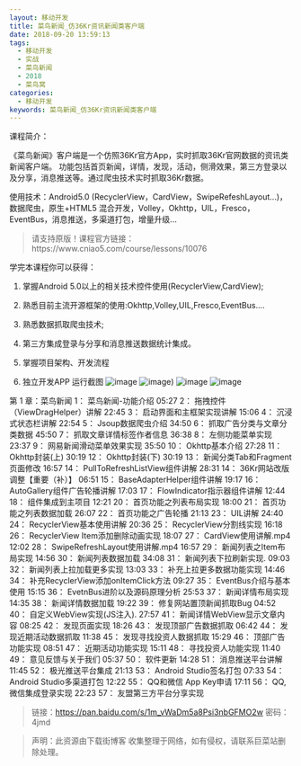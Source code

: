 ```yaml
---
layout: 移动开发
title: 菜鸟新闻_仿36Kr资讯新闻类客户端
date: 2018-09-20 13:59:13
tags:
  - 移动开发
  - 实战
  - 菜鸟新闻
  - 2018
  - 菜鸟窝
categories:
  - 移动开发
keywords: 菜鸟新闻_仿36Kr资讯新闻类客户端
---
```

课程简介：

《菜鸟新闻》客户端是一个仿照36Kr官方App，实时抓取36Kr官网数据的资讯类新闻客户端。 功能包括首页新闻，详情，发现，活动，侧滑效果，第三方登录以及分享，消息推送等。通过爬虫技术实时抓取36Kr数据。

使用技术：Android5.0 (RecyclerView，CardView，SwipeRefeshLayout...)，数据爬虫，原生+HTML5 混合开发，Volley，Okhttp，UIL，Fresco，EventBus，消息推送，多渠道打包，增量升级...

<blockquote class="blockquote-center">请支持原版！课程官方链接：https://www.cniao5.com/course/lessons/10076</blockquote>

学完本课程你可以获得：

1. 掌握Android 5.0以上的相关技术控件使用(RecyclerView,CardView);

2. 熟悉目前主流开源框架的使用:Okhttp,Volley,UIL,Fresco,EventBus....

3. 熟悉数据抓取爬虫技术;

4. 第三方集成登录与分享和消息推送数据统计集成。

5. 掌握项目架构、开发流程

6. 独立开发APP
运行截图
![image](https://www.cniao5.com/static/images/class/news001.png)
![image](https://www.cniao5.com/static/images/class/news001.png))
![image](https://www.cniao5.com/static/images/class/news001.png)
![image](https://www.cniao5.com/static/images/class/news001.png)


第 1 章：菜鸟新闻
1：  菜鸟新闻-功能介绍 05:27
2：  拖拽控件（ViewDragHelper）讲解 22:45
3：  启动界面和主框架实现讲解 15:06
4：  沉浸式状态栏讲解 22:54
5：  Jsoup数据爬虫介绍 34:50
6：  抓取广告分类与文章分类数据 45:50
7：  抓取文章详情标签作者信息 36:38
8：  左侧功能菜单实现 23:37
9：  网易新闻滑动菜单效果实现 35:50
10：  Okhttp基本介绍 27:28
11：  Okhttp封装(上) 30:19
12：  Okhttp封装(下) 30:19
13：  新闻分类Tab和Fragment页面修改 16:57
14：  PullToRefreshListView组件讲解 28:31
14：  36Kr网站改版调整【重要（补）】 06:51
15：  BaseAdapterHelper组件讲解 19:17
16：  AutoGallery组件广告轮播讲解 17:03
17：  FlowIndicator指示器组件讲解 12:44
18：  组件集成到主项目 12:21
20：  首页功能之列表布局实现 18:00
21：  首页功能之列表数据加载 26:07
22：  首页功能之广告轮播 21:13
23：  UIL讲解 24:40
24：  RecyclerView基本使用讲解 20:36
25：  RecyclerView分割线实现 16:18
26：  RecyclerView Item添加删除动画实现 18:07
27：  CardView使用讲解.mp4 12:02
28：  SwipeRefreshLayout使用讲解.mp4 16:57
29：  新闻列表之Item布局实现 14:56
30：  新闻列表数据加载 34:08
31：  新闻列表下拉刷新实现. 09:03
32：  新闻列表上拉加载更多实现 13:03
33：  补充上拉更多数据功能实现 14:46
34：  补充RecyclerView添加onItemClick方法 09:27
35：  EventBus介绍与基本使用 15:15
36：  EvetnBus进阶以及源码原理分析 25:53
37：  新闻详情布局实现 14:35
38：  新闻详情数据加载 19:22
39：  修复网站置顶新闻抓取Bug 04:52
40：  自定义WebView实现(JS注入). 27:57
41：  新闻详情WebView显示文章内容 08:25
42：  发现页面实现 18:26
43：  发现顶部广告数据抓取 06:42
44：  发现近期活动数据抓取 11:38
45：  发现寻找投资人数据抓取 15:29
46：  顶部广告功能实现 08:51
47：  近期活动功能实现 15:11
48：  寻找投资人功能实现 11:40
49：  意见反馈与关于我们 05:37
50：  软件更新 14:28
51：  消息推送平台讲解 11:45
52：  极光推送平台集成 21:13
53：  Android Studio签名打包 07:33
54：  Android Studio多渠道打包 12:22
55：  QQ和微信 App Key申请 17:11
56：  QQ,微信集成登录实现 22:23
57：  友盟第三方平台分享实现

> 链接：https://pan.baidu.com/s/1m_vWaDm5a8Psi3nbGFMO2w 密码：4jmd

<blockquote class="blockquote-center">声明：此资源由下载街博客 收集整理于网络，如有侵权，请联系巨菜站删除处理。</blockquote>
